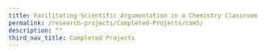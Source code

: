 ```yaml
---
title: Facilitating Scientific Argumentation in a Chemistry Classroom
permalink: /research-projects/Completed-Projects/com5/
description: ""
third_nav_title: Completed Projects
---
```

